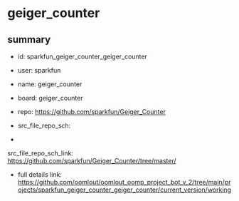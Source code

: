 # geiger_counter
 
## summary 
* id: sparkfun_geiger_counter_geiger_counter
* user: sparkfun
* name: geiger_counter
* board: geiger_counter
* repo: https://github.com/sparkfun/Geiger_Counter



* src_file_repo_sch: 
*
 src_file_repo_sch_link: https://github.com/sparkfun/Geiger_Counter/tree/master/
* full details link: https://github.com/oomlout/oomlout_oomp_project_bot_v_2/tree/main/projects/sparkfun_geiger_counter_geiger_counter/current_version/working  






